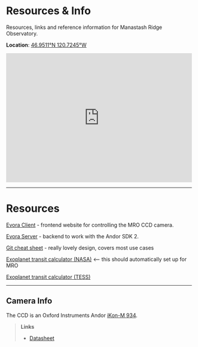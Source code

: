# Resources & Info

Resources, links and reference information for Manastash Ridge Observatory.

**Location**: [46.9511°N 120.7245°W](https://maps.app.goo.gl/pp66LwNTCJXwup147)
<iframe width=100% height="350" frameborder="0" scrolling="no" marginheight="0" marginwidth="0" src="https://www.openstreetmap.org/export/embed.html?bbox=-120.94058990478517%2C46.85643345027019%2C-120.50731658935548%2C47.04509396748642&amp;layer=mapnik&amp;marker=46.95084683666091%2C-120.72395324707031"></iframe>

---

# Resources

[Evora Client](https://github.com/UWMRO/evora-client) - frontend website for controlling the MRO CCD camera. 

[Evora Server](https://github.com/UWMRO/evora-server) - backend to work with the Andor SDK 2.

[Git cheat sheet](https://wizardzines.com/git-cheat-sheet.pdf) - really lovely design, covers most use cases

[Exoplanet transit calculator (NASA)](https://astro.swarthmore.edu/transits/print_transits.cgi?single_object=0&ra=&dec=&epoch=&period=&duration=&depth=&target=&observatory_string=Specified_Lat_Long&use_utc=0&observatory_latitude=46.95&observatory_longitude=-120.72&timezone=PST8PDT&start_date=today&days_to_print=3&days_in_past=0&minimum_start_elevation=30&and_vs_or=or&minimum_end_elevation=30&minimum_ha=&maximum_ha=&baseline_hrs=1&show_unc=1&minimum_depth=0&maximum_V_mag=&target_string=&print_html=1&twilight=-12&max_airmass=2.4&fovWidth=&fovHeight=&fovPA=) <-- this should automatically set up for MRO

[Exoplanet transit calculator (TESS)](https://astro.swarthmore.edu/transits/print_transits.cgi?single_object=2&ra=&dec=&epoch=&period=&duration=&depth=&target=&observatory_string=Specified_Lat_Long&use_utc=0&observatory_latitude=46.95&observatory_longitude=-120.72&timezone=PST8PDT&start_date=today&days_to_print=3&days_in_past=0&minimum_start_elevation=30&and_vs_or=or&minimum_end_elevation=30&minimum_ha=&maximum_ha=&baseline_hrs=1&show_unc=1&minimum_depth=0&maximum_V_mag=&target_string=&print_html=1&twilight=-12&max_airmass=2.4&fovWidth=&fovHeight=&fovPA=)

---
## Camera Info

The CCD is an Oxford Instruments Andor [iKon-M 934](https://andor.oxinst.com/products/ikon-xl-and-ikon-large-ccd-series/ikon-m-934).

> **Links**
> - [Datasheet](attachments/andor-ikon-m-934-specifications.pdf)

